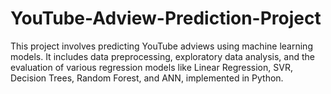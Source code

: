 # YouTube-Adview-Prediction-Project
This project involves predicting YouTube adviews using machine learning models. It includes data preprocessing, exploratory data analysis, and the evaluation of various regression models like Linear Regression, SVR, Decision Trees, Random Forest, and ANN, implemented in Python.
